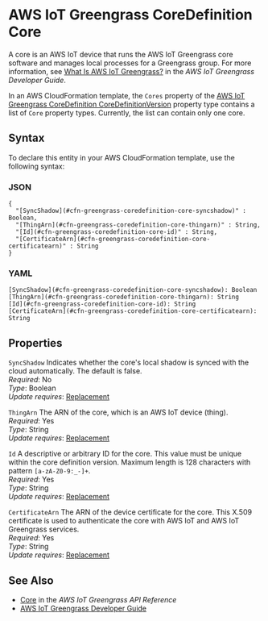 # AWS IoT Greengrass CoreDefinition Core<a name="aws-properties-greengrass-coredefinition-core"></a>

<a name="aws-properties-greengrass-coredefinition-core-description"></a> A core is an AWS IoT device that runs the AWS IoT Greengrass core software and manages local processes for a Greengrass group\. For more information, see [What Is AWS IoT Greengrass?](https://docs.aws.amazon.com/greengrass/latest/developerguide/what-is-gg.html) in the *AWS IoT Greengrass Developer Guide*\.

<a name="aws-properties-greengrass-coredefinition-core-inheritance"></a> In an AWS CloudFormation template, the `Cores` property of the [AWS IoT Greengrass CoreDefinition CoreDefinitionVersion](aws-properties-greengrass-coredefinition-coredefinitionversion.md) property type contains a list of `Core` property types\. Currently, the list can contain only one core\.

## Syntax<a name="aws-properties-greengrass-coredefinition-core-syntax"></a>

To declare this entity in your AWS CloudFormation template, use the following syntax:

### JSON<a name="aws-properties-greengrass-coredefinition-core-syntax.json"></a>

```
{
  "[SyncShadow](#cfn-greengrass-coredefinition-core-syncshadow)" : Boolean,
  "[ThingArn](#cfn-greengrass-coredefinition-core-thingarn)" : String,
  "[Id](#cfn-greengrass-coredefinition-core-id)" : String,
  "[CertificateArn](#cfn-greengrass-coredefinition-core-certificatearn)" : String
}
```

### YAML<a name="aws-properties-greengrass-coredefinition-core-syntax.yaml"></a>

```
[SyncShadow](#cfn-greengrass-coredefinition-core-syncshadow): Boolean
[ThingArn](#cfn-greengrass-coredefinition-core-thingarn): String
[Id](#cfn-greengrass-coredefinition-core-id): String
[CertificateArn](#cfn-greengrass-coredefinition-core-certificatearn): String
```

## Properties<a name="aws-properties-greengrass-coredefinition-core-properties"></a>

`SyncShadow`  <a name="cfn-greengrass-coredefinition-core-syncshadow"></a>
Indicates whether the core's local shadow is synced with the cloud automatically\. The default is false\.  
 *Required*: No  
 *Type*: Boolean  
 *Update requires*: [Replacement](using-cfn-updating-stacks-update-behaviors.md#update-replacement) 

`ThingArn`  <a name="cfn-greengrass-coredefinition-core-thingarn"></a>
The ARN of the core, which is an AWS IoT device \(thing\)\.  
 *Required*: Yes  
 *Type*: String  
 *Update requires*: [Replacement](using-cfn-updating-stacks-update-behaviors.md#update-replacement) 

`Id`  <a name="cfn-greengrass-coredefinition-core-id"></a>
A descriptive or arbitrary ID for the core\. This value must be unique within the core definition version\. Maximum length is 128 characters with pattern `[a-zA-Z0-9:_-]+`\.  
 *Required*: Yes  
 *Type*: String  
 *Update requires*: [Replacement](using-cfn-updating-stacks-update-behaviors.md#update-replacement) 

`CertificateArn`  <a name="cfn-greengrass-coredefinition-core-certificatearn"></a>
The ARN of the device certificate for the core\. This X\.509 certificate is used to authenticate the core with AWS IoT and AWS IoT Greengrass services\.  
 *Required*: Yes  
 *Type*: String  
 *Update requires*: [Replacement](using-cfn-updating-stacks-update-behaviors.md#update-replacement) 

## See Also<a name="aws-properties-greengrass-coredefinition-core-seealso"></a>
+ [Core](https://docs.aws.amazon.com/greengrass/latest/apireference/definitions-core.html) in the *AWS IoT Greengrass API Reference*
+ [AWS IoT Greengrass Developer Guide](https://docs.aws.amazon.com/greengrass/latest/developerguide/)